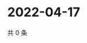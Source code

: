 # 2022-04-17

共 0 条

<!-- BEGIN WEIBO -->
<!-- 最后更新时间 Sun Apr 17 2022 05:13:35 GMT+0800 (China Standard Time) -->

<!-- END WEIBO -->
